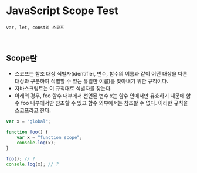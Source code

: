 # JavaScript Scope Test

`var, let, const의 스코프`

<br/>

## Scope란

-   스코프는 참조 대상 식별자(identifier, 변수, 함수의 이름과 같이 어떤 대상을 다른 대상과 구분하여 식별할 수 있는 유일한 이름)를 찾아내기 위한 규칙이다.
-   자바스크립트는 이 규칙대로 식별자를 찾는다.
-   아래의 경우, foo 함수 내부에서 선언된 변수 x는 함수 안에서만 유효하기 때문에 함수 foo 내부에서만 참조할 수 있고 함수 외부에서는 참조할 수 없다. 이러한 규칙을 스코프라고 한다.

```js
var x = "global";

function foo() {
    var x = "function scope";
    console.log(x);
}

foo(); // ?
console.log(x); // ?
```
